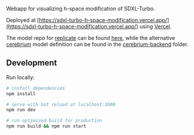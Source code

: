 Webapp for visualizing h-space modification of SDXL-Turbo.

Deployed at [https://sdxl-turbo-h-space-modification.vercel.app/](https://sdxl-turbo-h-space-modification.vercel.app/) using [Vercel](https://vercel.com/).

The model repo for [replicate](https://replicate.com/) can be found [here](https://github.com/JonasLoos/sdxl-turbo-h-space-modification-model), while the alternative [cerebrium](https://www.cerebrium.ai/) model definition can be found in the [cerebrium-backend](cerebrium-backend) folder.

## Development

Run locally:

```bash
# install dependencies
npm install

# serve with hot reload at localhost:3000
npm run dev

# run optimized build for production
npm run build && npm run start
```
